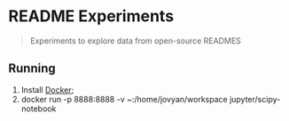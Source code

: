 #  README Experiments
> Experiments to explore data from open-source READMES

## Running
1. Install [Docker](https://docs.docker.com/install/);
2. docker run -p 8888:8888 -v ~:/home/jovyan/workspace jupyter/scipy-notebook
